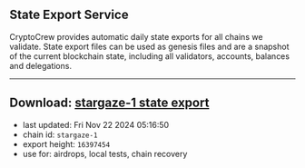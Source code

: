 ## State Export Service
CryptoCrew provides automatic daily state exports for all chains we validate. State export files can be used as genesis files and are a snapshot of the current blockchain state, including all validators, accounts, balances and delegations.

---
**Download: [stargaze-1 state export](https://dl-eu2.ccvalidators.com/SERVICE/stargaze/stargaze-1_export_16397454.json)**
---

- last updated: Fri Nov 22 2024 05:16:50
- chain id: `stargaze-1`
- export height: `16397454`
- use for: airdrops, local tests, chain recovery

